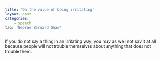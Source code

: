 ```yaml
---
title: 'On the value of being irritating'
layout: post
categories:
    - speech
tag: 'George Bernard Shaw'
---
```


If you do not say a thing in an irritating way, you may as well not say it at all because people will not trouble themselves about anything that does not trouble them.